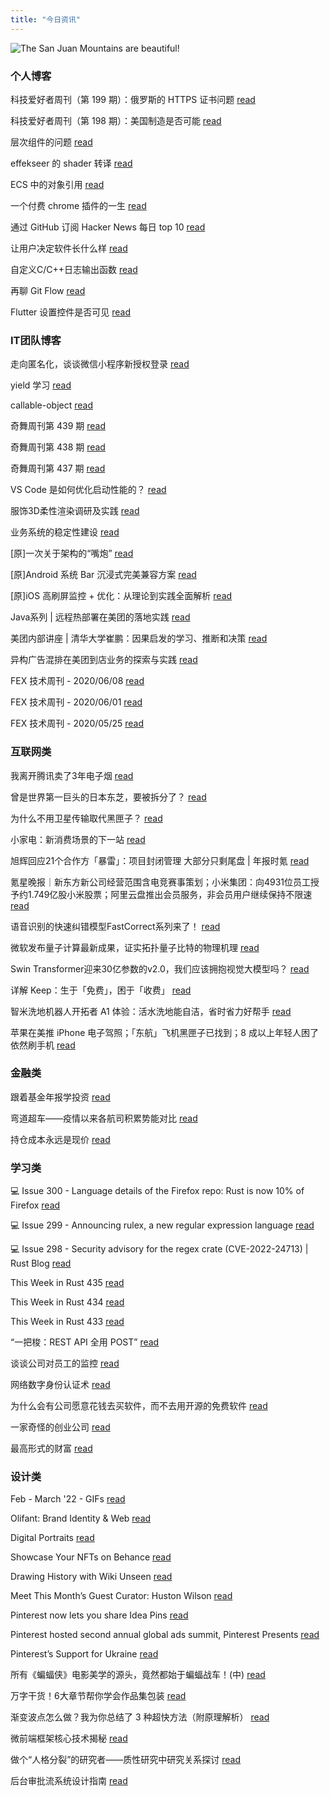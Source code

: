 ```yaml
---
title: "今日资讯"
---
```


![The San Juan Mountains are beautiful!](https://cn.bing.com/th?id=OHR.SquirrelNesting_EN-US9878096346_UHD.jpg "San Juan Mountains")

### 个人博客

   科技爱好者周刊（第 199 期）：俄罗斯的 HTTPS 证书问题 [read](http://www.ruanyifeng.com/blog/2022/03/weekly-issue-199.html)

   科技爱好者周刊（第 198 期）：美国制造是否可能 [read](http://www.ruanyifeng.com/blog/2022/03/weekly-issue-198.html)

   层次组件的问题 [read](https://blog.codingnow.com/2022/03/multiple_components.html)

   effekseer 的 shader 转译 [read](https://blog.codingnow.com/2022/03/effekseer_shader.html)

   ECS 中的对象引用 [read](https://blog.codingnow.com/2022/02/ecs_entity_reference.html)

   一个付费 chrome 插件的一生 [read](https://blog.t9t.io/star-history-2021-01-21/)

   通过 GitHub 订阅 Hacker News 每日 top 10 [read](https://blog.t9t.io/headllines-2020-09-03/)

   让用户决定软件长什么样 [read](https://blog.t9t.io/let-user-design-2020-06-18/)

   自定义C/C++日志输出函数 [read](https://www.kymjs.com/code/2020/08/07/01)

   再聊 Git Flow [read](https://www.kymjs.com/manager/2020/05/29/01)

   Flutter 设置控件是否可见 [read](https://www.kymjs.com/note/2020/03/19/01)

### IT团队博客

   走向匿名化，谈谈微信小程序新授权登录 [read](http://www.alloyteam.com/2021/04/15431/)

   yield 学习 [read](http://www.alloyteam.com/2021/03/15427/)

   callable-object [read](http://www.alloyteam.com/2021/03/callable-object/)

   奇舞周刊第 439 期 [read](https://weekly.75.team/issue439.html)

   奇舞周刊第 438 期 [read](https://weekly.75.team/issue438.html)

   奇舞周刊第 437 期 [read](https://weekly.75.team/issue437.html)

   VS Code 是如何优化启动性能的？ [read](https://fed.taobao.org/blog/taofed/do71ct/wpsf10)

   服饰3D柔性渲染调研及实践 [read](https://fed.taobao.org/blog/taofed/do71ct/fufsgh)

   业务系统的稳定性建设 [read](https://fed.taobao.org/blog/taofed/do71ct/fc3cy0)

   \[原\]一次关于架构的“嘴炮” [read](https://blog.csdn.net/ByteDanceTech/article/details/123700599)

   \[原\]Android 系统 Bar 沉浸式完美兼容方案 [read](https://blog.csdn.net/ByteDanceTech/article/details/123540429)

   \[原\]iOS 高刷屏监控 + 优化：从理论到实践全面解析 [read](https://blog.csdn.net/ByteDanceTech/article/details/123437098)

   Java系列 \| 远程热部署在美团的落地实践 [read](https://tech.meituan.com/2022/03/17/java-hotswap-sonic.html)

   美团内部讲座 \| 清华大学崔鹏：因果启发的学习、推断和决策 [read](https://tech.meituan.com/2022/03/17/causal-inference.html)

   异构广告混排在美团到店业务的探索与实践 [read](https://tech.meituan.com/2022/03/10/exploration-and-practice-of-heterogeneous-ad-mixed-ranking-in-meituan-ads.html)

   FEX 技术周刊 - 2020/06/08 [read](http://fex.baidu.com/blog/2020/06/fex-weekly-08//)

   FEX 技术周刊 - 2020/06/01 [read](http://fex.baidu.com/blog/2020/06/fex-weekly-01//)

   FEX 技术周刊 - 2020/05/25 [read](http://fex.baidu.com/blog/2020/05/fex-weekly-25//)

### 互联网类

   我离开腾讯卖了3年电子烟 [read](http://www.huxiu.com/article/514825.html?f=wangzhan)

   曾是世界第一巨头的日本东芝，要被拆分了？ [read](http://www.huxiu.com/article/514561.html?f=wangzhan)

   为什么不用卫星传输取代黑匣子？ [read](http://www.huxiu.com/article/514510.html?f=wangzhan)

   小家电：新消费场景的下一站 [read](https://36kr.com/p/1668826544873479)

   旭辉回应21个合作方「暴雷」：项目封闭管理 大部分只剩尾盘 \| 年报时氪 [read](https://36kr.com/p/1668708181368836)

   氪星晚报｜新东方新公司经营范围含电竞赛事策划；小米集团：向4931位员工授予约1.749亿股小米股票；阿里云盘推出会员服务，非会员用户继续保持不限速 [read](https://36kr.com/p/1668569524625152)

   语音识别的快速纠错模型FastCorrect系列来了！ [read](https://www.msra.cn/zh-cn/news/features/fastcorrect)

   微软发布量子计算最新成果，证实拓扑量子比特的物理机理 [read](https://www.msra.cn/zh-cn/news/features/azure-quantum)

   Swin Transformer迎来30亿参数的v2.0，我们应该拥抱视觉大模型吗？ [read](https://www.msra.cn/zh-cn/news/features/swin-transformer-v2)

   详解 Keep：生于「免费」，困于「收费」 [read](http://www.geekpark.net/news/300081)

   智米洗地机器人开拓者 A1 体验：活水洗地能自洁，省时省力好帮手 [read](http://www.geekpark.net/news/300018)

   苹果在美推 iPhone 电子驾照；「东航」飞机黑匣子已找到；8 成以上年轻人困了依然刷手机 [read](http://www.geekpark.net/news/300050)

### 金融类

   跟着基金年报学投资 [read](http://xueqiu.com/5199904719/215068930)

   弯道超车——疫情以来各航司积累势能对比 [read](http://xueqiu.com/5135726117/215083571)

   持仓成本永远是现价 [read](http://xueqiu.com/6038415265/215088000)

### 学习类

   💻 Issue 300 - Language details of the Firefox repo: Rust is now 10% of Firefox [read](https://rust.libhunt.com/newsletter/300)

   💻 Issue 299 - Announcing rulex, a new regular expression language [read](https://rust.libhunt.com/newsletter/299)

   💻 Issue 298 - Security advisory for the regex crate (CVE-2022-24713) \| Rust Blog [read](https://rust.libhunt.com/newsletter/298)

   This Week in Rust 435 [read](https://this-week-in-rust.org/blog/2022/03/23/this-week-in-rust-435/)

   This Week in Rust 434 [read](https://this-week-in-rust.org/blog/2022/03/16/this-week-in-rust-434/)

   This Week in Rust 433 [read](https://this-week-in-rust.org/blog/2022/03/09/this-week-in-rust-433/)

   “一把梭：REST API 全用 POST” [read](https://coolshell.cn/articles/22173.html)

   谈谈公司对员工的监控 [read](https://coolshell.cn/articles/22157.html)

   网络数字身份认证术 [read](https://coolshell.cn/articles/21708.html)

   为什么会有公司愿意花钱去买软件，而不去用开源的免费软件 [read](https://wanqu.co/p/7581?s=rss)

   一家奇怪的创业公司 [read](https://wanqu.co/p/7580?s=rss)

   最高形式的财富 [read](https://wanqu.co/p/7579?s=rss)

### 设计类

   Feb - March '22 - GIFs [read](https://www.behance.net/gallery/139256257/Feb-March-22-GIFs)

   Olifant: Brand Identity &amp; Web [read](https://www.behance.net/gallery/139890167/Olifant-Brand-Identity-Web)

   Digital Portraits [read](https://www.behance.net/gallery/139784933/Digital-Portraits)

   Showcase Your NFTs on Behance [read](https://medium.com/behance-blog/showcase-your-nfts-on-behance-2c48386a2336?source=rss-f5272b7f3182------2)

   Drawing History with Wiki Unseen [read](https://medium.com/behance-blog/drawing-history-with-wiki-unseen-5b8e35bfd8a3?source=rss-f5272b7f3182------2)

   Meet This Month’s Guest Curator: Huston Wilson [read](https://medium.com/behance-blog/meet-this-months-guest-curator-huston-wilson-313b75929ab3?source=rss-f5272b7f3182------2)

   Pinterest now lets you share Idea Pins [read](https://newsroom.pinterest.com/en/post/idea-pin-sharing-available)

   Pinterest hosted second annual global ads summit, Pinterest Presents [read](https://newsroom.pinterest.com/en/post/pinterest-hosted-second-annual-global-ads-summit-pinterest-presents)

   Pinterest’s Support for Ukraine [read](https://newsroom.pinterest.com/en/post/pinterests-support-for-ukraine)

   所有《蝙蝠侠》电影美学的源头，竟然都始于蝙蝠战车！(中) [read](https://www.uisdc.com/create-batmobile-2)

   万字干货！6大章节帮你学会作品集包装 [read](https://www.uisdc.com/portfolio-design)

   渐变波点怎么做？我为你总结了 3 种超快方法（附原理解析） [read](https://www.uisdc.com/the-gradient-wave-point)

   微前端框架核心技术揭秘 [read](https://cdc.tencent.com/2022/02/22/micro-frontend-framework/)

   做个“人格分裂”的研究者——质性研究中研究关系探讨 [read](https://cdc.tencent.com/2022/02/16/%e5%81%9a%e4%b8%aa%e4%ba%ba%e6%a0%bc%e5%88%86%e8%a3%82%e7%9a%84%e7%a0%94%e7%a9%b6%e8%80%85-%e8%b4%a8%e6%80%a7%e7%a0%94%e7%a9%b6%e4%b8%ad%e7%a0%94%e7%a9%b6%e5%85%b3/)

   后台审批流系统设计指南 [read](https://cdc.tencent.com/2022/02/08/%e5%90%8e%e5%8f%b0%e5%ae%a1%e6%89%b9%e6%b5%81%e7%b3%bb%e7%bb%9f%e8%ae%be%e8%ae%a1%e6%8c%87%e5%8d%97/)

